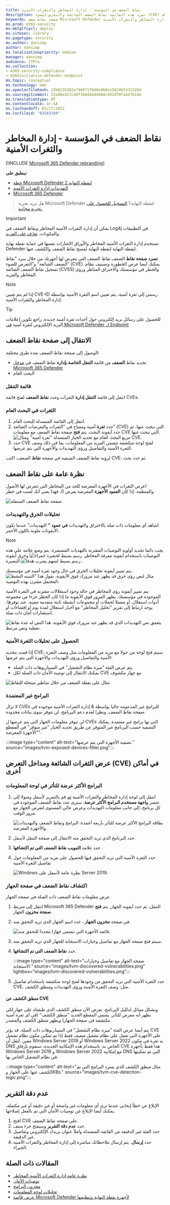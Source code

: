 ```yaml
---
title: نقاط الضعف في المؤسسة - إدارة المخاطر والثغرات الأمنية
description: تسرد هذه القائمة نقاط الضعف الشائعة والتعرض للضوء (CVE) لنقاط الضعف الموجودة في البرنامج الذي يعمل في مؤسستك. تم اكتشافها بواسطة Microsoft Defender لنقطة النهاية إدارة المخاطر والثغرات الأمنية الإمكانية.
keywords: صفحة نقاط ضعف Microsoft Defender لنقطة النهاية & إدارة الثغرات الأمنية، إدارة المخاطر والثغرات الأمنية، Microsoft Defender لنقاط ضعف تلفزيون نقطة النهاية، العثور على نقاط ضعف من خلال tvm، قائمة نقاط الضعف في tvm، تفاصيل نقاط الضعف في tvm
ms.prod: m365-security
ms.mktglfcycl: deploy
ms.sitesec: library
ms.pagetype: security
ms.author: dansimp
author: dansimp
ms.localizationpriority: medium
manager: dansimp
audience: ITPro
ms.collection:
- m365-security-compliance
- m365initiative-defender-endpoint
ms.topic: conceptual
ms.technology: mde
ms.openlocfilehash: 23b0235382e748071f0d8e060e15624b5332326d
ms.sourcegitcommit: 23a90ed17cddf3b0db8d4084c8424f0fabd7b1de
ms.translationtype: MT
ms.contentlocale: ar-SA
ms.lasthandoff: 02/17/2022
ms.locfileid: "63583194"
---
```

# <a name="vulnerabilities-in-my-organization---threat-and-vulnerability-management"></a>نقاط الضعف في المؤسسة - إدارة المخاطر والثغرات الأمنية

[!INCLUDE [Microsoft 365 Defender rebranding](../../includes/microsoft-defender.md)]

**ينطبق على:**
- [خطة Microsoft Defender لنقطة النهاية 2](https://go.microsoft.com/fwlink/?linkid=2154037)
- [التهديدات إدارة الثغرات الأمنية](next-gen-threat-and-vuln-mgt.md)
- [Microsoft 365 Defender](https://go.microsoft.com/fwlink/?linkid=2118804)

> هل تريد تجربة Microsoft Defender لنقطة النهاية؟ [التسجيل للحصول على تجربة مجانية.](https://signup.microsoft.com/create-account/signup?products=7f379fee-c4f9-4278-b0a1-e4c8c2fcdf7e&ru=https://aka.ms/MDEp2OpenTrial?ocid=docs-wdatp-portaloverview-abovefoldlink)

> [!IMPORTANT]
> يمكن أن إدارة الثغرات الأمنية المخاطر ونقاط الضعف في Log4j في التطبيقات والمكونات. [تعرّف على المزيد](https://www.microsoft.com/security/blog/2021/12/11/guidance-for-preventing-detecting-and-hunting-for-cve-2021-44228-log4j-2-exploitation/#TVM).

تستخدم إدارة الثغرات الأمنية المخاطر والأوراق الإشارات نفسها في حماية نقطة نهاية Defender لنقطة النهاية لنقطة النهاية لمسح نقاط الضعف والكشف عنها.

**تسرد صفحة نقاط** الضعف نقاط الضعف التي تتعرض لها أجهزتك من خلال سرد "نقاط الضعف الشائعة" و"التعرض للضوء" (CVE). يمكنك أيضا عرض الخطورة وتصنيف نظام تسجيل نقاط الضعف الشائعة (CVSS) والخطر في مؤسستك والاختراق المناظر ورؤى المخاطر والمزيد.

> [!NOTE]
> إذا لم يتم تعيين CVE-ID رسمي إلى ثغرة أمنية، يتم تعيين اسم الثغرة الأمنية بواسطة إدارة المخاطر والثغرات الأمنية.

> [!TIP]
> للحصول على رسائل بريد إلكتروني حول أحداث ثغرة أمنية جديدة، راجع تكوين إعلامات البريد الإلكتروني لثغرة أمنية [في Microsoft Defender ل Endpoint](configure-vulnerability-email-notifications.md)

## <a name="navigate-to-the-weaknesses-page"></a>الانتقال إلى صفحة نقاط الضعف

الوصول إلى صفحة نقاط الضعف بعدة طرق مختلفة:

- تحديد نقاط **الضعف** من قائمة **التنقل الخاصة بإدارة** نقاط الضعف في [مدخل Microsoft 365 Defender](portal-overview.md)
- البحث العام

### <a name="navigation-menu"></a>قائمة التنقل

انتقل إلى قائمة **التنقل إدارة** الثغرات وحدد **نقاط الضعف** لفتح قائمة CVEs.

### <a name="vulnerabilities-in-global-search"></a>الثغرات في البحث العام

1. انتقل إلى القائمة المنسدلة للبحث العام.
2. حدد **ثغرة** أمنية ومفتاح في "الثغرات والتعرضات الشائعة" (CVE) التي تبحث عنها، ثم حدد أيقونة البحث. يتم **فتح** صفحة نقاط الضعف مع معلومات CVE التي تبحث عنها.
![مربع البحث العام مع تحديد الخيار المنسدلة "ثغرة أمنية" ومثال CVE.](images/tvm-vuln-globalsearch.png)
3. حدد CVE لفتح لوحة منكشفة تتضمن المزيد من المعلومات، بما في ذلك وصف الثغرة الأمنية والتفاصيل ورؤى التهديدات والأجهزة التي يتم عرضها.

لرؤية نقاط الضعف المتبقية في صفحة **نقاط** الضعف، اكتب CVE، ثم حدد بحث.

## <a name="weaknesses-overview"></a>نظرة عامة على نقاط الضعف

اعرض الثغرات في الأجهزة المعرضة للحد من المخاطر التي تتعرض لها الأصول والمنظمة. إذا كان **العمود الأجهزة** المعرضة يعرض 0، فهذا يعني أنك لست في خطر.

![صفحة نقاط الضعف المنتقلة.](images/tvm-weaknesses-overview.png)

### <a name="breach-and-threat-insights"></a>تحليلات الخرق والتهديدات

اشاهد أي معلومات ذات صلة بالاختراق والتهديدات **في عمود "** التهديدات" عندما تكون الأيقونات ملونة باللون الأحمر.

 > [!NOTE]
 > يجب دائما تحديد أولوية التوصيات المقترنة بالتهديات المستمرة. يتم وضع علامة على هذه التوصيات باستخدام أيقونة معرفة المخاطر ![رسم بسيط لحشرة حمراء.](images/tvm_bug_icon.png) وخرق أيقونة البصيرة ![رسم بسيط لسهم يضرب هدفا.](images/tvm_alert_icon.png).

يتم تمييز أيقونة تحليلات الخرق في حال وجود ثغرة أمنية في مؤسستك.
![مثال لنص رؤى خرق قد يظهر عند مرورك فوق الأيقونة. يقول هذا "التنبيه النشط المحتمل مقترن بهذه التوصية.](images/tvm-breach-insights.png)

يتم تمييز أيقونة رؤى المخاطر في حالة وجود استغلالات مقترنة في الثغرة الأمنية الموجودة في مؤسستك. يظهر المرور فوق الأيقونة ما إذا كان الخطر جزءا من مجموعة أدوات استغلال، أو متصلا لحملات أو مجموعات أنشطة ثابتة متقدمة معينة. عند توفرها، يوجد ارتباط إلى تقرير "تحليل المخاطر" مع أخبار استغلال لمدة يوم أو إفشاءات أو استشارات أمان ذات صلة.

![يتعمق نص التهديدات الذي قد يظهر عند مرورك فوق الأيقونة. هذا النص له عدة نقاط نقطية ونص مرتبط.](images/tvm-threat-insights.png)

### <a name="gain-vulnerability-insights"></a>الحصول على تحليلات الثغرة الأمنية

إذا قمت بتحديد CVE، سيتم فتح لوحة من حولا مع مزيد من المعلومات مثل وصف الثغرة الأمنية والتفاصيل ورؤى التهديدات والأجهزة التي يتم عرضها.

- يتم عرض الفئة "ميزة نظام التشغيل" في السيناريوهات ذات الصلة
- يمكنك الانتقال إلى توصية الأمان ذات الصلة لكل CVE مع جهاز مكشوف

 ![مثال على نقطة الضعف من خلال مناطير منتحلة للنقاط.](images/tvm-weakness-flyout400.png)

### <a name="software-that-isnt-supported"></a>البرامج غير المعتمدة

لا تزال CVEs للبرامج غير المدعومة حاليا بواسطة & إدارة الثغرات الأمنية موجودة في صفحة نقاط الضعف. ونظرا لعدم دعم البرنامج، لن تتوفر سوى بيانات محدودة.

لن تتوفر معلومات الجهاز التي يتم عرضها ل CVEs التي بها برامج غير معتمدة. يمكنك التصفية حسب البرنامج غير المتوفر عن طريق تحديد الخيار "غير متوفر" في المقطع "الأجهزة المعرضة".

:::image type="content" alt-text="تصفية الأجهزة التي يتم عرضها." source="images/tvm-exposed-devices-filter.png":::

## <a name="view-common-vulnerabilities-and-exposures-cve-entries-in-other-places"></a>عرض الثغرات الشائعة ومداخل التعرض (CVE) في أماكن أخرى

### <a name="top-vulnerable-software-in-the-dashboard"></a>البرامج الأكثر عرضة للتأثر في لوحة المعلومات

1. انتقل إلى لوحة إدارة المخاطر والثغرات الأمنية [ثم](tvm-dashboard-insights.md) قم بالتمرير لأسفل وصولا إلى عنصر **واجهة مستخدم البرامج الأكثر عرضة**. سترى عدد نقاط الضعف الموجودة في كل برنامج، إلى جانب معلومات التهديدات وعرض عالي المستوى لتعرض الجهاز مع مرور الوقت.

    ![بطاقة البرامج الأكثر عرضة للتأثر بأربعة أعمدة: البرامج ونقاط الضعف والتهديدات والأجهزة المعرضة.](images/tvm-top-vulnerable-software500.png)

2. حدد البرنامج الذي تريد التحقق منه الانتقال إلى صفحة التنقل لأسفل.

3. حدد علامة **التبويب نقاط الضعف التي تم اكتشافها** .

4. حدد الثغرة الأمنية التي تريد التحقق فيها للحصول على مزيد من المعلومات حول تفاصيل الثغرة الأمنية

    ![Windows نظرة عامة لأسفل على Server 2019.](images/windows-server-drilldown.png)

### <a name="discover-vulnerabilities-in-the-device-page"></a>اكتشاف نقاط الضعف في صفحة الجهاز

عرض معلومات نقاط الضعف ذات الصلة في صفحة الجهاز.

1. انتقل إلى شريط Microsoft 365 Defender التنقل، ثم حدد أيقونة الجهاز. يتم **فتح صفحة مخزون** الجهاز.

2. في صفحة **مخزون الجهاز** ، حدد اسم الجهاز الذي تريد التحقق منه.

    ![قائمة الأجهزة التي تتضمن جهازا محددا للتحقق منه.](images/tvm_machinetoinvestigate.png)

3. سيتم فتح صفحة الجهاز مع تفاصيل وخيارات الاستجابة للجهاز الذي تريد التحقق منه.

4. حدد **نقاط الضعف التي تم اكتشافها**.

   :::image type="content" alt-text="صفحة الجهاز مع تفاصيل وخيارات الاستجابة." source="images/tvm-discovered-vulnerabilities.png" lightbox="images/tvm-discovered-vulnerabilities.png":::

5. حدد الثغرة الأمنية التي تريد التحقق من وجودها لفتح لوحة منكشفة باستخدام تفاصيل CVE، مثل: وصف الثغرة الأمنية ورؤى التهديدات ومنطق الكشف.

#### <a name="cve-detection-logic"></a>منطق الكشف عن CVE

وبشكل مماثل لدلليل البرنامج، نعرض الآن منطق الكشف الذي طبقناه على جهاز لكي نظهر أنه معرض للتأثر. يسمى المقطع الجديد "منطق الكشف" (في أي ثغرة أمنية مكتشفة في صفحة الجهاز) ويظهر منطق الكشف والمصدر.

يتم أيضا عرض الفئة "ميزة نظام التشغيل" في السيناريوهات ذات الصلة. قد يؤثر CVE على الأجهزة التي تعمل على نظام تشغيل ضعيف فقط إذا تم تمكين مكون نظام تشغيل معين. لنقل أن Windows Server 2019 أو Windows Server 2022 به ثغرة في مكون DNS الخاص به. باستخدام هذه الإمكانية الجديدة، سنقوم بإرفاق CVE هذا فقط بأجهزة Windows Server 2019 و Windows Server 2022 مع إمكانية DNS التي تم تمكينها في نظام التشغيل الخاص بها.

:::image type="content" alt-text="مثال منطق الكشف الذي يسرد البرامج التي تم الكشف عنها على الجهاز وKBs." source="images/tvm-cve-detection-logic.png":::

## <a name="report-inaccuracy"></a>عدم دقة التقرير

الإبلاغ عن خطأ إيجابي عندما ترى أي معلومات غير واضحة أو غير دقيقة أو غير مكتملة. يمكنك أيضا الإبلاغ عن توصيات الأمان التي تم بالفعل إصلاحها.

1. افتح CVE على صفحة نقاط الضعف.
2. حدد **عدم دقة التقرير** وسيفتح جزء منتف.
3. حدد الفئة غير الدقيقة من القائمة المنسدلة واملأ عنوان بريدك الإلكتروني وتفاصيل غير الدقيقة.
4. حدد **إرسال**. يتم إرسال ملاحظاتك مباشرة إلى إدارة المخاطر والثغرات الأمنية الخبراء.

## <a name="related-articles"></a>المقالات ذات الصلة

- [نظرة عامة إدارة الثغرات الأمنية المخاطر](next-gen-threat-and-vuln-mgt.md)
- [توصيات الأمان](tvm-security-recommendation.md)
- [مخزون البرامج](tvm-software-inventory.md)
- [تحليلات لوحة المعلومات](tvm-dashboard-insights.md)
- [عرض قائمة Microsoft Defender لأجهزة نقطة النهاية وتنظيمها](machines-view-overview.md)
